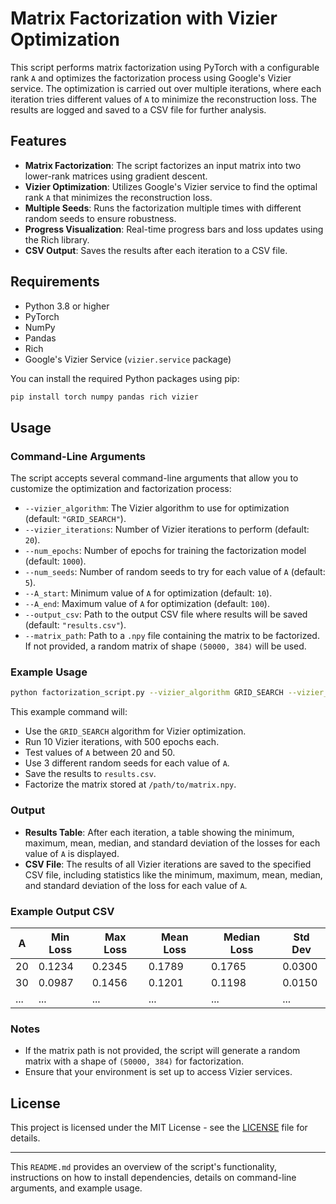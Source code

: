 # Matrix Factorization with Vizier Optimization

This script performs matrix factorization using PyTorch with a configurable rank `A` and optimizes the factorization process using Google's Vizier service. The optimization is carried out over multiple iterations, where each iteration tries different values of `A` to minimize the reconstruction loss. The results are logged and saved to a CSV file for further analysis.

## Features

- **Matrix Factorization**: The script factorizes an input matrix into two lower-rank matrices using gradient descent.
- **Vizier Optimization**: Utilizes Google's Vizier service to find the optimal rank `A` that minimizes the reconstruction loss.
- **Multiple Seeds**: Runs the factorization multiple times with different random seeds to ensure robustness.
- **Progress Visualization**: Real-time progress bars and loss updates using the Rich library.
- **CSV Output**: Saves the results after each iteration to a CSV file.

## Requirements

- Python 3.8 or higher
- PyTorch
- NumPy
- Pandas
- Rich
- Google's Vizier Service (`vizier.service` package)

You can install the required Python packages using pip:

```bash
pip install torch numpy pandas rich vizier
```

## Usage

### Command-Line Arguments

The script accepts several command-line arguments that allow you to customize the optimization and factorization process:

- `--vizier_algorithm`: The Vizier algorithm to use for optimization (default: `"GRID_SEARCH"`).
- `--vizier_iterations`: Number of Vizier iterations to perform (default: `20`).
- `--num_epochs`: Number of epochs for training the factorization model (default: `1000`).
- `--num_seeds`: Number of random seeds to try for each value of `A` (default: `5`).
- `--A_start`: Minimum value of `A` for optimization (default: `10`).
- `--A_end`: Maximum value of `A` for optimization (default: `100`).
- `--output_csv`: Path to the output CSV file where results will be saved (default: `"results.csv"`).
- `--matrix_path`: Path to a `.npy` file containing the matrix to be factorized. If not provided, a random matrix of shape `(50000, 384)` will be used.

### Example Usage

```bash
python factorization_script.py --vizier_algorithm GRID_SEARCH --vizier_iterations 10 --num_epochs 500 --num_seeds 3 --A_start 20 --A_end 50 --output_csv results.csv --matrix_path /path/to/matrix.npy
```

This example command will:

- Use the `GRID_SEARCH` algorithm for Vizier optimization.
- Run 10 Vizier iterations, with 500 epochs each.
- Test values of `A` between 20 and 50.
- Use 3 different random seeds for each value of `A`.
- Save the results to `results.csv`.
- Factorize the matrix stored at `/path/to/matrix.npy`.

### Output

- **Results Table**: After each iteration, a table showing the minimum, maximum, mean, median, and standard deviation of the losses for each value of `A` is displayed.
- **CSV File**: The results of all Vizier iterations are saved to the specified CSV file, including statistics like the minimum, maximum, mean, median, and standard deviation of the loss for each value of `A`.

### Example Output CSV

| A  | Min Loss | Max Loss | Mean Loss | Median Loss | Std Dev |
|----|----------|----------|-----------|-------------|---------|
| 20 | 0.1234   | 0.2345   | 0.1789    | 0.1765      | 0.0300  |
| 30 | 0.0987   | 0.1456   | 0.1201    | 0.1198      | 0.0150  |
| ...| ...      | ...      | ...       | ...         | ...     |

### Notes

- If the matrix path is not provided, the script will generate a random matrix with a shape of `(50000, 384)` for factorization.
- Ensure that your environment is set up to access Vizier services.

## License

This project is licensed under the MIT License - see the [LICENSE](LICENSE) file for details.

---

This `README.md` provides an overview of the script's functionality, instructions on how to install dependencies, details on command-line arguments, and example usage.
